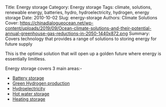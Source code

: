 Title: Energy storage
Category: Energy storage
Tags: climate, solutions, renewable energy, batteries, hydro, hydroelectricity, hydrogen, energy storage
Date: 2010-10-02
Slug: energy-storage
Authors: Climate Solutions
Cover: https://chinadialogueocean.net/wp-content/uploads/2019/09/Ocean-climate-solutions-and-their-potential-annual-greenhouse-gas-reductions-in-2050-1440x872.png
Summary: Covers technology that provides a range of solutions to storing energy for future supply

This is the optimal solution that will open up a golden future where energy is essentially limitless. 

Energy storage covers 3 main areas:-

* [Battery storage](battery-storage.html)
* [Green Hydrogen production](green-hydrogen.html)
* [Hydroelectricity](hydroelectricity.html)
* [Hot water storage](hot-water-storage.html)
* [Heating storage](heating-storage.html)


